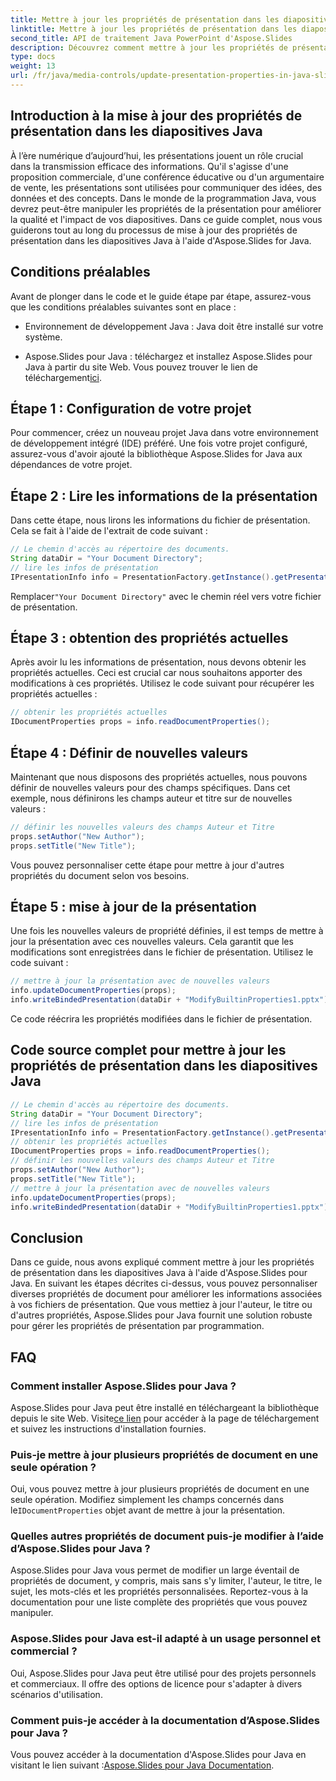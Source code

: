 ```yaml
---
title: Mettre à jour les propriétés de présentation dans les diapositives Java
linktitle: Mettre à jour les propriétés de présentation dans les diapositives Java
second_title: API de traitement Java PowerPoint d'Aspose.Slides
description: Découvrez comment mettre à jour les propriétés de présentation dans les diapositives Java à l'aide d'Aspose.Slides for Java. Personnalisez l'auteur, le titre et bien plus encore pour des présentations percutantes.
type: docs
weight: 13
url: /fr/java/media-controls/update-presentation-properties-in-java-slides/
---
```


## Introduction à la mise à jour des propriétés de présentation dans les diapositives Java

À l’ère numérique d’aujourd’hui, les présentations jouent un rôle crucial dans la transmission efficace des informations. Qu'il s'agisse d'une proposition commerciale, d'une conférence éducative ou d'un argumentaire de vente, les présentations sont utilisées pour communiquer des idées, des données et des concepts. Dans le monde de la programmation Java, vous devrez peut-être manipuler les propriétés de la présentation pour améliorer la qualité et l'impact de vos diapositives. Dans ce guide complet, nous vous guiderons tout au long du processus de mise à jour des propriétés de présentation dans les diapositives Java à l'aide d'Aspose.Slides for Java.

## Conditions préalables

Avant de plonger dans le code et le guide étape par étape, assurez-vous que les conditions préalables suivantes sont en place :

- Environnement de développement Java : Java doit être installé sur votre système.

-  Aspose.Slides pour Java : téléchargez et installez Aspose.Slides pour Java à partir du site Web. Vous pouvez trouver le lien de téléchargement[ici](https://releases.aspose.com/slides/java/).

## Étape 1 : Configuration de votre projet

Pour commencer, créez un nouveau projet Java dans votre environnement de développement intégré (IDE) préféré. Une fois votre projet configuré, assurez-vous d'avoir ajouté la bibliothèque Aspose.Slides for Java aux dépendances de votre projet.

## Étape 2 : Lire les informations de la présentation

Dans cette étape, nous lirons les informations du fichier de présentation. Cela se fait à l'aide de l'extrait de code suivant :

```java
// Le chemin d'accès au répertoire des documents.
String dataDir = "Your Document Directory";
// lire les infos de présentation
IPresentationInfo info = PresentationFactory.getInstance().getPresentationInfo(dataDir + "ModifyBuiltinProperties1.pptx");
```

 Remplacer`"Your Document Directory"` avec le chemin réel vers votre fichier de présentation.

## Étape 3 : obtention des propriétés actuelles

Après avoir lu les informations de présentation, nous devons obtenir les propriétés actuelles. Ceci est crucial car nous souhaitons apporter des modifications à ces propriétés. Utilisez le code suivant pour récupérer les propriétés actuelles :

```java
// obtenir les propriétés actuelles
IDocumentProperties props = info.readDocumentProperties();
```

## Étape 4 : Définir de nouvelles valeurs

Maintenant que nous disposons des propriétés actuelles, nous pouvons définir de nouvelles valeurs pour des champs spécifiques. Dans cet exemple, nous définirons les champs auteur et titre sur de nouvelles valeurs :

```java
// définir les nouvelles valeurs des champs Auteur et Titre
props.setAuthor("New Author");
props.setTitle("New Title");
```

Vous pouvez personnaliser cette étape pour mettre à jour d'autres propriétés du document selon vos besoins.

## Étape 5 : mise à jour de la présentation

Une fois les nouvelles valeurs de propriété définies, il est temps de mettre à jour la présentation avec ces nouvelles valeurs. Cela garantit que les modifications sont enregistrées dans le fichier de présentation. Utilisez le code suivant :

```java
// mettre à jour la présentation avec de nouvelles valeurs
info.updateDocumentProperties(props);
info.writeBindedPresentation(dataDir + "ModifyBuiltinProperties1.pptx");
```

Ce code réécrira les propriétés modifiées dans le fichier de présentation.

## Code source complet pour mettre à jour les propriétés de présentation dans les diapositives Java

```java
// Le chemin d'accès au répertoire des documents.
String dataDir = "Your Document Directory";
// lire les infos de présentation
IPresentationInfo info = PresentationFactory.getInstance().getPresentationInfo(dataDir + "ModifyBuiltinProperties1.pptx");
// obtenir les propriétés actuelles
IDocumentProperties props = info.readDocumentProperties();
// définir les nouvelles valeurs des champs Auteur et Titre
props.setAuthor("New Author");
props.setTitle("New Title");
// mettre à jour la présentation avec de nouvelles valeurs
info.updateDocumentProperties(props);
info.writeBindedPresentation(dataDir + "ModifyBuiltinProperties1.pptx");
```

## Conclusion

Dans ce guide, nous avons expliqué comment mettre à jour les propriétés de présentation dans les diapositives Java à l'aide d'Aspose.Slides pour Java. En suivant les étapes décrites ci-dessus, vous pouvez personnaliser diverses propriétés de document pour améliorer les informations associées à vos fichiers de présentation. Que vous mettiez à jour l'auteur, le titre ou d'autres propriétés, Aspose.Slides pour Java fournit une solution robuste pour gérer les propriétés de présentation par programmation.

## FAQ

### Comment installer Aspose.Slides pour Java ?

Aspose.Slides pour Java peut être installé en téléchargeant la bibliothèque depuis le site Web. Visite[ce lien](https://releases.aspose.com/slides/java/) pour accéder à la page de téléchargement et suivez les instructions d'installation fournies.

### Puis-je mettre à jour plusieurs propriétés de document en une seule opération ?

 Oui, vous pouvez mettre à jour plusieurs propriétés de document en une seule opération. Modifiez simplement les champs concernés dans le`IDocumentProperties` objet avant de mettre à jour la présentation.

### Quelles autres propriétés de document puis-je modifier à l’aide d’Aspose.Slides pour Java ?

Aspose.Slides pour Java vous permet de modifier un large éventail de propriétés de document, y compris, mais sans s'y limiter, l'auteur, le titre, le sujet, les mots-clés et les propriétés personnalisées. Reportez-vous à la documentation pour une liste complète des propriétés que vous pouvez manipuler.

### Aspose.Slides pour Java est-il adapté à un usage personnel et commercial ?

Oui, Aspose.Slides pour Java peut être utilisé pour des projets personnels et commerciaux. Il offre des options de licence pour s'adapter à divers scénarios d'utilisation.

### Comment puis-je accéder à la documentation d’Aspose.Slides pour Java ?

 Vous pouvez accéder à la documentation d'Aspose.Slides pour Java en visitant le lien suivant :[Aspose.Slides pour Java Documentation](https://reference.aspose.com/slides/java/).